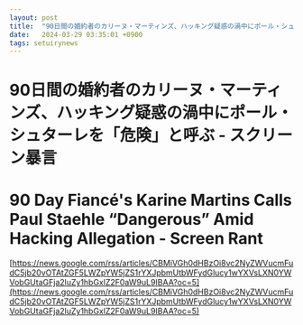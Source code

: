 ```yaml
---
layout: post
title:  "90日間の婚約者のカリーヌ・マーティンズ、ハッキング疑惑の渦中にポール・シュターレを「危険」と呼ぶ - スクリーン暴言"
date:   2024-03-29 03:35:01 +0900
tags: setuirynews 
---
```


# 90日間の婚約者のカリーヌ・マーティンズ、ハッキング疑惑の渦中にポール・シュターレを「危険」と呼ぶ - スクリーン暴言



# 90 Day Fiancé's Karine Martins Calls Paul Staehle “Dangerous” Amid Hacking Allegation - Screen Rant

[https://news.google.com/rss/articles/CBMiVGh0dHBzOi8vc2NyZWVucmFudC5jb20vOTAtZGF5LWZpYW5jZS1rYXJpbmUtbWFydGlucy1wYXVsLXN0YWVobGUtaGFja2luZy1hbGxlZ2F0aW9uL9IBAA?oc=5](https://news.google.com/rss/articles/CBMiVGh0dHBzOi8vc2NyZWVucmFudC5jb20vOTAtZGF5LWZpYW5jZS1rYXJpbmUtbWFydGlucy1wYXVsLXN0YWVobGUtaGFja2luZy1hbGxlZ2F0aW9uL9IBAA?oc=5)


